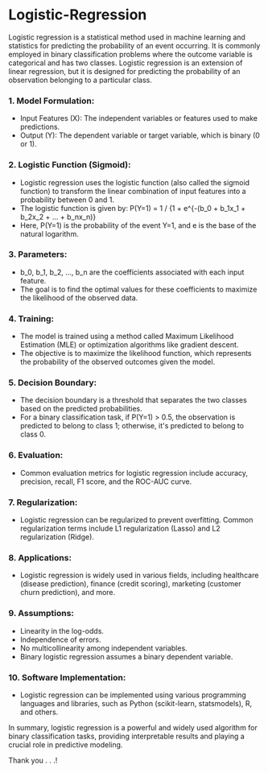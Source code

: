 # Logistic-Regression

Logistic regression is a statistical method used in machine learning and statistics for predicting the probability of an event occurring. It is commonly employed in binary classification problems where the outcome variable is categorical and has two classes. Logistic regression is an extension of linear regression, but it is designed for predicting the probability of an observation belonging to a particular class.

### 1. Model Formulation:
   - Input Features (X): The independent variables or features used to make predictions.
   - Output (Y): The dependent variable or target variable, which is binary (0 or 1).

### 2. Logistic Function (Sigmoid):
   - Logistic regression uses the logistic function (also called the sigmoid function) to transform the linear combination of input features into a probability between 0 and 1.
   - The logistic function is given by: P(Y=1) = 1 / {1 + e^{-(b_0 + b_1x_1 + b_2x_2 + ... + b_nx_n)}
   - Here, P(Y=1) is the probability of the event Y=1, and e is the base of the natural logarithm.

### 3. Parameters:
   - b_0, b_1, b_2, ..., b_n are the coefficients associated with each input feature.
   - The goal is to find the optimal values for these coefficients to maximize the likelihood of the observed data.

### 4. Training:
   - The model is trained using a method called Maximum Likelihood Estimation (MLE) or optimization algorithms like gradient descent.
   - The objective is to maximize the likelihood function, which represents the probability of the observed outcomes given the model.

### 5. Decision Boundary:
   - The decision boundary is a threshold that separates the two classes based on the predicted probabilities.
   - For a binary classification task, if P(Y=1) > 0.5, the observation is predicted to belong to class 1; otherwise, it's predicted to belong to class 0.

### 6. Evaluation:
   - Common evaluation metrics for logistic regression include accuracy, precision, recall, F1 score, and the ROC-AUC curve.

### 7. Regularization:
   - Logistic regression can be regularized to prevent overfitting. Common regularization terms include L1 regularization (Lasso) and L2 regularization (Ridge).

### 8. Applications:
   - Logistic regression is widely used in various fields, including healthcare (disease prediction), finance (credit scoring), marketing (customer churn prediction), and more.

### 9. Assumptions:
   - Linearity in the log-odds.
   - Independence of errors.
   - No multicollinearity among independent variables.
   - Binary logistic regression assumes a binary dependent variable.

### 10. Software Implementation:
   - Logistic regression can be implemented using various programming languages and libraries, such as Python (scikit-learn, statsmodels), R, and others.

In summary, logistic regression is a powerful and widely used algorithm for binary classification tasks, providing interpretable results and playing a crucial role in predictive modeling.

Thank you . . .!
